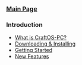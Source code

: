 ### [Main Page](index.html)
### Introduction
* [What is CraftOS-PC?](about.html)
* [Downloading & Installing](installation.html)
* [Getting Started](getting-started.html)
* [New Features](new-features.html)